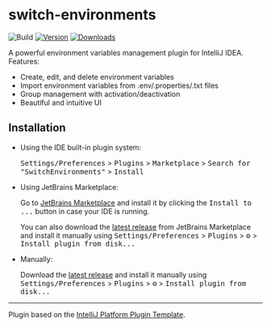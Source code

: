 # switch-environments

![Build](https://github.com/linpeilie/switch-environments/workflows/Build/badge.svg)
[![Version](https://img.shields.io/jetbrains/plugin/v/28559-switchenvironments.svg)](https://plugins.jetbrains.com/plugin/28559-switchenvironments)
[![Downloads](https://img.shields.io/jetbrains/plugin/d/28559-switchenvironments.svg)](https://plugins.jetbrains.com/plugin/28559-switchenvironments)

<!-- Plugin description -->
A powerful environment variables management plugin for IntelliJ IDEA.
Features:
- Create, edit, and delete environment variables
- Import environment variables from .env/.properties/.txt files
- Group management with activation/deactivation
- Beautiful and intuitive UI
<!-- Plugin description end -->

## Installation

- Using the IDE built-in plugin system:
  
  <kbd>Settings/Preferences</kbd> > <kbd>Plugins</kbd> > <kbd>Marketplace</kbd> > <kbd>Search for "SwitchEnvironments"</kbd> >
  <kbd>Install</kbd>
  
- Using JetBrains Marketplace:

  Go to [JetBrains Marketplace](https://plugins.jetbrains.com/plugin/28559-switchenvironments) and install it by clicking the <kbd>Install to ...</kbd> button in case your IDE is running.

  You can also download the [latest release](https://plugins.jetbrains.com/plugin/28559-switchenvironments/versions) from JetBrains Marketplace and install it manually using
  <kbd>Settings/Preferences</kbd> > <kbd>Plugins</kbd> > <kbd>⚙️</kbd> > <kbd>Install plugin from disk...</kbd>

- Manually:

  Download the [latest release](https://github.com/linpeilie/switch-environments/releases/latest) and install it manually using
  <kbd>Settings/Preferences</kbd> > <kbd>Plugins</kbd> > <kbd>⚙️</kbd> > <kbd>Install plugin from disk...</kbd>


---
Plugin based on the [IntelliJ Platform Plugin Template][template].

[template]: https://github.com/JetBrains/intellij-platform-plugin-template
[docs:plugin-description]: https://plugins.jetbrains.com/docs/intellij/plugin-user-experience.html#plugin-description-and-presentation
